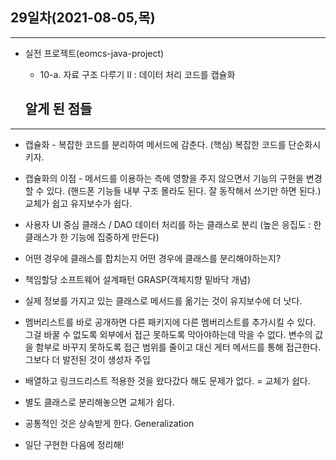 ## 29일차(2021-08-05,목)

---

- 실전 프로젝트(eomcs-java-project)

  - 10-a. 자료 구조 다루기 II : 데이터 처리 코드를 캡슐화

  ## 알게 된 점들

---

- 캡슐화 - 복잡한 코드를 분리하여 메서드에 감춘다. (핵심) 복잡한 코드를 단순화시키자.

- 캡슐화의 이점 - 메서드를 이용하는 측에 영향을 주지 않으면서 기능의 구현을 변경할 수 있다. (핸드폰 기능들 내부 구조 몰라도 된다. 잘 동작해서 쓰기만 하면 된다.)
  교체가 쉽고 유지보수가 쉽다.

- 사용자 UI 중심 클래스 / DAO 데이터 처리를 하는 클래스로 분리 (높은 응집도 : 한 클래스가 한 기능에 집중하게 만든다)

- 어떤 경우에 클래스를 합치는지 어떤 경우에 클래스를 분리해야하는지?

- 책임할당 소프트웨어 설계패턴 GRASP(객체지향 밑바닥 개념)

- 실제 정보를 가지고 있는 클래스로 메서드를 옮기는 것이 유지보수에 더 낫다.

- 멤버리스트를 바로 공개하면 다른 패키지에 다른 멤버리스트를 추가시킬 수 있다.
  그걸 바꿀 수 없도록 외부에서 접근 못하도록 막아야하는데 막을 수 없다.
  변수의 값을 함부로 바꾸지 못하도록 접근 범위를 줄이고 대신 게터 메서드를 통해 접근한다.
  그보다 더 발전된 것이 생성자 주입

- 배열하고 링크드리스트 적용한 것을 왔다갔다 해도 문제가 없다. = 교체가 쉽다.
- 별도 클래스로 분리해놓으면 교체가 쉽다.

- 공통적인 것은 상속받게 한다. Generalization

- 일단 구현한 다음에 정리해!
